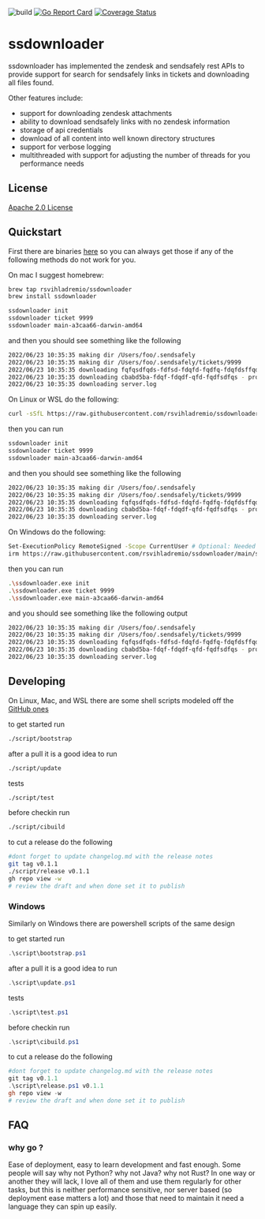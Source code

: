 ![build](https://github.com/rsvihladremio/ssdownloader/actions/workflows/checkin.yml/badge.svg)
[![Go Report Card](https://goreportcard.com/badge/github.com/rsvihladremio/ssdownloader)](https://goreportcard.com/report/github.com/rsvihladremio/ssdownloader)
<a href='https://coveralls.io/github/rsvihladremio/ssdownloader?branch=main'><img src='https://coveralls.io/repos/github/rsvihladremio/ssdownloader/badge.svg?branch=main&service=test' alt='Coverage Status' /></a>


# ssdownloader

ssdownloader has implemented the zendesk and sendsafely rest APIs 
to provide support for search for sendsafely links in tickets and downloading
all files found.

Other features include: 

 * support for downloading zendesk attachments
 * ability to download sendsafely links with no zendesk information
 * storage of api credentials
 * download of all content into well known directory structures
 * support for verbose logging
 * multithreaded with support for adjusting the number of threads for you performance needs

## License

[Apache 2.0 License](https://www.apache.org/licenses/LICENSE-2.0.html)

## Quickstart

First there are binaries [here](https://github.com/rsvihladremio/ssdownloader/releases) so you can always get those
if any of the following methods do not work for you.

On mac I suggest homebrew:

```sh
brew tap rsvihladremio/ssdownloader
brew install ssdownloader
```

```sh
ssdownloader init
ssdownloader ticket 9999 
ssdownloader main-a3caa66-darwin-amd64
```
and then you should see something like the following

```sh
2022/06/23 10:35:35 making dir /Users/foo/.sendsafely
2022/06/23 10:35:35 making dir /Users/foo/.sendsafely/tickets/9999
2022/06/23 10:35:35 downloading fqfqsdfqds-fdfsd-fdqfd-fqdfq-fdqfdsffqdfq - works.zip
2022/06/23 10:35:35 downloading cbabd5ba-fdqf-fdqdf-qfd-fqdfsdfqs - problem.zip
2022/06/23 10:35:35 downloading server.log
```

On Linux or WSL do the following:

```sh
curl -sSfL https://raw.githubusercontent.com/rsvihladremio/ssdownloader/main/script/install | sh 
```

then you can run

```sh
ssdownloader init
ssdownloader ticket 9999 
ssdownloader main-a3caa66-darwin-amd64
```

and then you should see something like the following

```sh
2022/06/23 10:35:35 making dir /Users/foo/.sendsafely
2022/06/23 10:35:35 making dir /Users/foo/.sendsafely/tickets/9999
2022/06/23 10:35:35 downloading fqfqsdfqds-fdfsd-fdqfd-fqdfq-fdqfdsffqdfq - works.zip
2022/06/23 10:35:35 downloading cbabd5ba-fdqf-fdqdf-qfd-fqdfsdfqs - problem.zip
2022/06/23 10:35:35 downloading server.log
```

On Windows do the following:

```sh
Set-ExecutionPolicy RemoteSigned -Scope CurrentUser # Optional: Needed to run a remote script the first time
irm https://raw.githubusercontent.com/rsvihladremio/ssdownloader/main/script/install.ps1  | iex 
```

then you can run

```sh
.\ssdownloader.exe init
.\ssdownloader.exe ticket 9999 
.\ssdownloader.exe main-a3caa66-darwin-amd64
```
and you should see something like the following output

```sh
2022/06/23 10:35:35 making dir /Users/foo/.sendsafely
2022/06/23 10:35:35 making dir /Users/foo/.sendsafely/tickets/9999
2022/06/23 10:35:35 downloading fqfqsdfqds-fdfsd-fdqfd-fqdfq-fdqfdsffqdfq - works.zip
2022/06/23 10:35:35 downloading cbabd5ba-fdqf-fdqdf-qfd-fqdfsdfqs - problem.zip
2022/06/23 10:35:35 downloading server.log
```

## Developing

On Linux, Mac, and WSL there are some shell scripts modeled off the [GitHub ones](https://github.com/github/scripts-to-rule-them-all)

to get started run

```sh
./script/bootstrap
```

after a pull it is a good idea to run

```sh
./script/update
```

tests

```sh
./script/test
```

before checkin run

```sh
./script/cibuild
```

to cut a release do the following

```sh
#dont forget to update changelog.md with the release notes
git tag v0.1.1
./script/release v0.1.1
gh repo view -w
# review the draft and when done set it to publish
```
### Windows
Similarly on Windows there are powershell scripts of the same design

to get started run

```powershell
.\script\bootstrap.ps1
```

after a pull it is a good idea to run

```powershell
.\script\update.ps1
```

tests

```powershell
.\script\test.ps1
```

before checkin run

```powershell
.\script\cibuild.ps1
```

to cut a release do the following

```powershell
#dont forget to update changelog.md with the release notes
git tag v0.1.1
.\script\release.ps1 v0.1.1
gh repo view -w
# review the draft and when done set it to publish
```

## FAQ

### why go ?

Ease of deployment, easy to learn development and fast enough. Some people will say why not Python? why not Java? why not Rust?  In one way or another they will lack, I love all of them and use them regularly for other tasks, but this is neither performance sensitive, nor server based (so deployment ease matters a lot) and those that need to maintain it need a language they can spin up easily.
